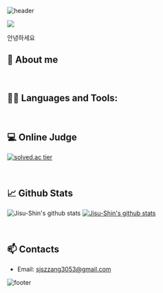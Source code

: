 ![header](https://capsule-render.vercel.app/api?type=waving&color=gradient&height=200&section=header&text=Hi%20There%20👋&fontSize=30&&fontAlignY=30)

<a href="https://hits.seeyoufarm.com"><img src="https://hits.seeyoufarm.com/api/count/incr/badge.svg?url=https%3A%2F%2Fgithub.com%2FJisu-Shin&count_bg=%2379C83D&title_bg=%23555555&icon=&icon_color=%23E7E7E7&title=hits&edge_flat=false"/></a>

안녕하세요

## 📖 About me

<br>


## 👨‍💻 Languages and Tools:

<br>

## 💻 Online Judge 
  
[![solved.ac tier](http://mazassumnida.wtf/api/generate_badge?boj=sjszzang0929)](https://solved.ac/sjszzang0929)

<br>

## 📈 Github Stats
![Jisu-Shin's github stats](https://github-readme-stats.vercel.app/api?username=jisu-shin&show_icons=true)
[![Jisu-Shin's github stats](https://github-readme-stats.vercel.app/api/top-langs/?username=jisu-shin&show_icons=true&hide_border=true&title_color=004386&icon_color=004386&layout=compact)](https://github.com/jisu-shin)

<br>

## 📫 Contacts 

* Email: sjszzang3053@gmail.com

  <div align=center>
  

![footer](https://capsule-render.vercel.app/api?type=waving&color=gradient&height=150&section=footer)
